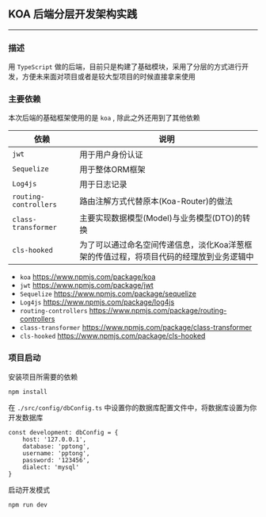 ##  KOA 后端分层开发架构实践

* * *
### 描述
用 `TypeScript` 做的后端，目前只是构建了基础模块，采用了分层的方式进行开发，方便未来面对项目或者是较大型项目的时候直接拿来使用


### 主要依赖
本次后端的基础框架使用的是 `koa` , 除此之外还用到了其他依赖

| 依赖 |说明  |
| --- | --- |
| `jwt` | 用于用户身份认证 |
| `Sequelize` | 用于整体ORM框架 |
| `Log4js` | 用于日志记录 |
| `routing-controllers` | 路由注解方式代替原本(Koa-Router)的做法  |
| `class-transformer` | 主要实现数据模型(Model)与业务模型(DTO)的转换 |
| `cls-hooked` | 为了可以通过命名空间传递信息，淡化Koa洋葱框架的传值过程，将项目代码的经理放到业务逻辑中 |

- `koa` https://www.npmjs.com/package/koa
- `jwt` https://www.npmjs.com/package/jwt
- `Sequelize` https://www.npmjs.com/package/sequelize
- `Log4js` https://www.npmjs.com/package/log4js
- `routing-controllers` https://www.npmjs.com/package/routing-controllers
- `class-transformer` https://www.npmjs.com/package/class-transformer
- `cls-hooked` https://www.npmjs.com/package/cls-hooked

### 项目启动

安装项目所需要的依赖

```shell
npm install
```


在 `./src/config/dbConfig.ts` 中设置你的数据库配置文件中，将数据库设置为你开发数据库
```shell
const development: dbConfig = {
    host: '127.0.0.1',
    database: 'pptong',
    username: 'pptong',
    password: '123456',
    dialect: 'mysql'
}
```

启动开发模式
```shell
npm run dev
```